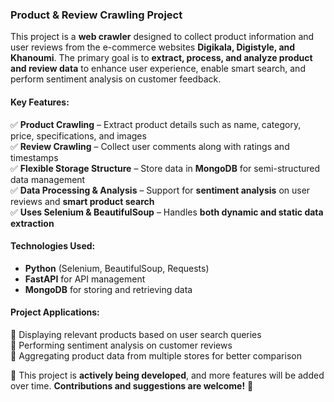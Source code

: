 ### **Product & Review Crawling Project**  

This project is a **web crawler** designed to collect product information and user reviews from the e-commerce websites **Digikala, Digistyle, and Khanoumi**. The primary goal is to **extract, process, and analyze product and review data** to enhance user experience, enable smart search, and perform sentiment analysis on customer feedback.  

#### **Key Features:**  
✅ **Product Crawling** – Extract product details such as name, category, price, specifications, and images  
✅ **Review Crawling** – Collect user comments along with ratings and timestamps  
✅ **Flexible Storage Structure** – Store data in **MongoDB** for semi-structured data management  
✅ **Data Processing & Analysis** – Support for **sentiment analysis** on user reviews and **smart product search**  
✅ **Uses Selenium & BeautifulSoup** – Handles **both dynamic and static data extraction**  

#### **Technologies Used:**  
- **Python** (Selenium, BeautifulSoup, Requests)  
- **FastAPI** for API management  
- **MongoDB** for storing and retrieving data  

#### **Project Applications:**  
🔹 Displaying relevant products based on user search queries  
🔹 Performing sentiment analysis on customer reviews  
🔹 Aggregating product data from multiple stores for better comparison  

📌 This project is **actively being developed**, and more features will be added over time. **Contributions and suggestions are welcome!** 🚀
